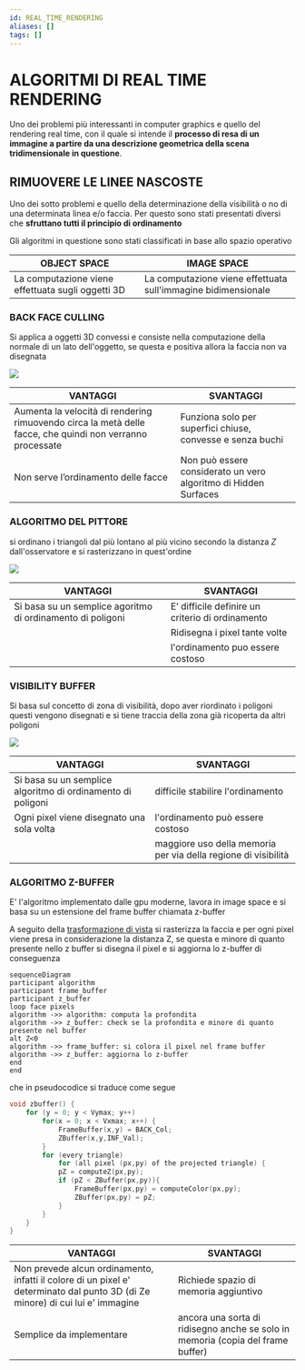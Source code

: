 ```yaml
---
id: REAL_TIME_RENDERING
aliases: []
tags: []
---
```


# ALGORITMI DI REAL TIME RENDERING

Uno dei problemi più interessanti in computer graphics e quello del rendering real time, con il quale si intende il **processo di resa di un immagine a partire da una descrizione geometrica della scena tridimensionale in questione**.

## RIMUOVERE LE LINEE NASCOSTE

Uno dei sotto problemi e quello della determinazione della visibilità o no di una determinata linea e/o faccia. Per questo sono stati presentati diversi che **sfruttano tutti il principio di ordinamento**

Gli algoritmi in questione sono stati classificati in base allo spazio operativo


| OBJECT SPACE                                      | IMAGE SPACE                                                   |
| ------------------------------------------------- | ------------------------------------------------------------- |
| La computazione viene effettuata sugli oggetti 3D | La computazione viene effettuata sull'immagine bidimensionale |

### BACK FACE CULLING

Si applica a oggetti 3D convessi e consiste nella computazione della normale di un lato dell'oggetto, se questa e positiva allora la faccia non va disegnata

![](Pasted%20image%2020241210171450.png)

| VANTAGGI                                                                                                  | SVANTAGGI                                                       |
| --------------------------------------------------------------------------------------------------------- | --------------------------------------------------------------- |
| Aumenta la velocità di rendering rimuovendo circa la metà delle facce, che quindi non verranno processate | Funziona solo per superfici chiuse, convesse e senza buchi      |
| Non serve l’ordinamento delle facce                                                                       | Non può essere considerato un vero algoritmo di Hidden Surfaces |

### ALGORITMO DEL PITTORE
si ordinano i triangoli dal più lontano al più vicino secondo la distanza $Z$ dall'osservatore e si rasterizzano in quest'ordine

![](Pasted%20image%2020241210171934.png)


| VANTAGGI                                                   | SVANTAGGI                                        |
| ---------------------------------------------------------- | ------------------------------------------------ |
| Si basa su un semplice agoritmo di ordinamento di poligoni | E’ difficile definire un criterio di ordinamento |
|                                                            | Ridisegna i pixel tante volte                    |
|                                                            | l'ordinamento puo essere costoso                 |
### VISIBILITY BUFFER

Si basa sul concetto di zona di visibilità, dopo aver riordinato i poligoni questi vengono disegnati e si tiene traccia della zona già ricoperta da altri poligoni

![](Pasted%20image%2020241210172244.png)


| VANTAGGI                                                    | SVANTAGGI                                                      |
| ----------------------------------------------------------- | -------------------------------------------------------------- |
| Si basa su un semplice algoritmo di ordinamento di poligoni | difficile stabilire l'ordinamento                              |
| Ogni pixel viene disegnato una sola volta                   | l'ordinamento può essere costoso                               |
|                                                             | maggiore uso della memoria per via della regione di visibilità |

### ALGORITMO Z-BUFFER

E' l'algoritmo implementato dalle gpu moderne, lavora in image space e si basa su un estensione del frame buffer chiamata z-buffer

A seguito della [trasformazione di vista](TRASFORMAZIONI_VISTA.md) si rasterizza la faccia e per ogni pixel viene presa in considerazione la distanza Z, se questa e minore di quanto presente nello z buffer si disegna il pixel e si aggiorna lo z-buffer di conseguenza

```mermaid
sequenceDiagram
participant algorithm
participant frame_buffer
participant z_buffer
loop face pixels
algorithm ->> algorithm: computa la profondita
algorithm ->> z_buffer: check se la profondita e minore di quanto presente nel buffer
alt Z<0
algorithm ->> frame_buffer: si colora il pixel nel frame buffer
algorithm ->> z_buffer: aggiorna lo z-buffer
end
end
```

che in pseudocodice si traduce come segue

```c
void zbuffer() {
	for (y = 0; y < Vymax; y++)
		for(x = 0; x < Vxmax; x++) {
			FrameBuffer(x,y) = BACK_Col;
			ZBuffer(x,y,INF_Val);
		}
		for (every triangle)
			for (all pixel (px,py) of the projected triangle) {
			pZ = computeZ(px,py);
			if (pZ < ZBuffer(px,py)){
				FrameBuffer(px,py) = computeColor(px,py);
				ZBuffer(px,py) = pZ;
			}
		}
	}
}
```

| VANTAGGI                                                                                                                       | SVANTAGGI                                                                |
| ------------------------------------------------------------------------------------------------------------------------------ | ----------------------------------------------------------------------|
| Non prevede alcun ordinamento, infatti il colore di un pixel e' determinato dal punto 3D (di Ze minore) di cui lui e' immagine | Richiede spazio di memoria aggiuntivo        |
| Semplice da implementare                                                                                                       | ancora una sorta di ridisegno anche se solo in memoria (copia del frame buffer) |
